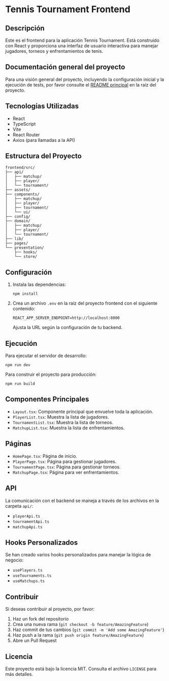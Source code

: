 # Tennis Tournament Frontend

## Descripción

Este es el frontend para la aplicación Tennis Tournament. Está construido con React y proporciona una interfaz de usuario interactiva para manejar jugadores, torneos y enfrentamientos de tenis.

## Documentación general del proyecto

Para una visión general del proyecto, incluyendo la configuración inicial y la ejecución de tests, por favor consulte el [README principal](../README.md) en la raíz del proyecto.

## Tecnologías Utilizadas

- React
- TypeScript
- Vite
- React Router
- Axios (para llamadas a la API)

## Estructura del Proyecto

```
frontend/src/
├── api/
│   ├── matchup/
│   ├── player/
│   └── tournament/
├── assets/
├── components/
│   ├── matchup/
│   ├── player/
│   ├── tournament/
│   └── ui/
├── config/
├── domain/
│   ├── matchup/
│   ├── player/
│   └── tournament/
├── lib/
├── pages/
└── presentation/
    ├── hooks/
    └── store/
```

## Configuración

1. Instala las dependencias:
   ```
   npm install
   ```

2. Crea un archivo `.env` en la raíz del proyecto frontend con el siguiente contenido:
   ```
   REACT_APP_SERVER_ENDPOINT=http://localhost:8000
   ```
   Ajusta la URL según la configuración de tu backend.

## Ejecución

Para ejecutar el servidor de desarrollo:
```
npm run dev
```

Para construir el proyecto para producción:
```
npm run build
```

## Componentes Principales

- `Layout.tsx`: Componente principal que envuelve toda la aplicación.
- `PlayerList.tsx`: Muestra la lista de jugadores.
- `TournamentList.tsx`: Muestra la lista de torneos.
- `MatchupList.tsx`: Muestra la lista de enfrentamientos.

## Páginas

- `HomePage.tsx`: Página de inicio.
- `PlayerPage.tsx`: Página para gestionar jugadores.
- `TournamentPage.tsx`: Página para gestionar torneos.
- `MatchupPage.tsx`: Página para ver enfrentamientos.

## API

La comunicación con el backend se maneja a través de los archivos en la carpeta `api/`:

- `playerApi.ts`
- `tournamentApi.ts`
- `matchupApi.ts`

## Hooks Personalizados

Se han creado varios hooks personalizados para manejar la lógica de negocio:

- `usePlayers.ts`
- `useTournaments.ts`
- `useMatchups.ts`

## Contribuir

Si deseas contribuir al proyecto, por favor:

1. Haz un fork del repositorio
2. Crea una nueva rama (`git checkout -b feature/AmazingFeature`)
3. Haz commit de tus cambios (`git commit -m 'Add some AmazingFeature'`)
4. Haz push a la rama (`git push origin feature/AmazingFeature`)
5. Abre un Pull Request

## Licencia

Este proyecto está bajo la licencia MIT. Consulta el archivo `LICENSE` para más detalles.
